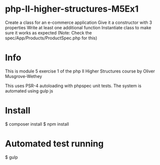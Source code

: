 # php-II-higher-structures-M5Ex1
Create a class for an e-commerce application
Give it a constructor with 3 properties
Write at least one additional function
Instantiate class to make sure it works as expected (Note: Check the spec/App/Products/ProductSpec.php for this)

# Info
This is module 5 exercise 1 of the php II Higher Structures course by Oliver Musgrove-Wethey

This uses PSR-4 autoloading with phpspec unit tests. The system is automated using gulp js

# Install
$ composer install
$ npm install

# Automated test running
$ gulp